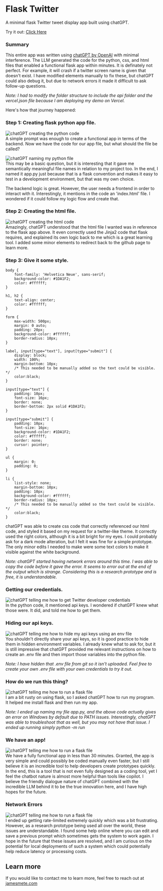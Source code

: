 # Flask Twitter
A minimal flask Twitter tweet display app built using chatGPT.

Try it out: [Click Here](https://tweetviewer.jamesmete.com/)

### Summary

This entire app was written using [chatGPT by OpenAI](https://openai.com/blog/chatgpt/) with minimal interference.
The LLM generated the code for the python, css, and html files that enabled a functional flask app within minutes.
It is definately not perfect. For example, it will crash if a twitter screen name is given that doesn't exist. I have modified elements manually to fix these, but chatGPT could also debug it, but due to network errors it made it difficult to ask follow-up questions.

*Note: I had to modify the folder structure to include the api folder and the vercel.json file because I am deploying my demo on Vercel.*

Here's how that journey happened:

### Step 1: Creating flask python app file.
![chatGPT creating the python code](https://raw.githubusercontent.com/Jmete/flask-twitter/main/chatgpt-pictures/create-py.PNG)\
A simple prompt was enough to create a functional app in terms of the backend. Now we have the code for our app file, but what should the file be called?

![chatGPT naming my python file](https://raw.githubusercontent.com/Jmete/flask-twitter/main/chatgpt-pictures/filename-question.PNG)\
This may be a basic question, but it is interesting that it gave me semantically meaningful file names in relation to my project too. In the end, I named it app.py just because that is a flask convention and makes it easy to test in a development environment, but that was my own choice.

The backend logic is great. However, the user needs a frontend in order to interact with it.
Interestingly, it mentions in the code an 'index.html' file. I wondered if it could follow my logic flow and create that.

### Step 2: Creating the html file.
![chatGPT creating the html code](https://raw.githubusercontent.com/Jmete/flask-twitter/main/chatgpt-pictures/create-html.PNG)\
Amazingly, chatGPT understood that the html file I wanted was in reference to the flask app above. It even correctly used the Jinja2 code that flask requires, and explained its own logic back to me which is a great learning tool. I added some minor elements to redirect back to the github page to learn more.

### Step 3: Give it some style.
```
body {
    font-family: 'Helvetica Neue', sans-serif;
    background-color: #1DA1F2;
    color: #ffffff;
}

h1, h2 {
    text-align: center;
    color: #ffffff;
}

form {
    max-width: 500px;
    margin: 0 auto;
    padding: 20px;
    background-color: #ffffff;
    border-radius: 10px;
}

label, input[type="text"], input[type="submit"] {
    display: block;
    width: 100%;
    margin-bottom: 10px;
    /* This needed to be manually added so the text could be visible. */
    color:black;
}

input[type="text"] {
    padding: 10px;
    font-size: 16px;
    border: none;
    border-bottom: 2px solid #1DA1F2;
}

input[type="submit"] {
    padding: 10px;
    font-size: 16px;
    background-color: #1DA1F2;
    color: #ffffff;
    border: none;
    cursor: pointer;
}

ul {
    margin: 0;
    padding: 0;
}

li {
    list-style: none;
    margin-bottom: 10px;
    padding: 10px;
    background-color: #ffffff;
    border-radius: 10px;
    /* This needed to be manually added so the text could be visible. */
    color:black;
}
```

chatGPT was able to create css code that correctly referenced our html code, and styled it based on my request for a twitter-like theme. It correctly used the right colors, although it is a bit bright for my eyes. I could probably ask for a dark mode alteration, but I felt it was fine for a simple prototype. The only minor edits I needed to make were some text colors to make it visible against the white background.

*Note: chatGPT started having network errors around this time. I was able to copy the code before it gave the error. It seems to error out at the end of the output which is strange. Considering this is a research prototype and is free, it is understandable.*

### Getting our credentials.
![chatGPT telling me how to get Twitter developer credentials](https://raw.githubusercontent.com/Jmete/flask-twitter/main/chatgpt-pictures/find-twitter-credentials.PNG)\
In the python code, it mentioned api keys. I wondered if chatGPT knew what those were. It did, and told me how to get them.

### Hiding our api keys.
![chatGPT telling me how to hide my api keys using an env file](https://raw.githubusercontent.com/Jmete/flask-twitter/main/chatgpt-pictures/env-api.PNG)\
You shouldn't directly share your api keys, so it is good practice to hide them in hidden environment variables. I already knew what to ask for, but it is still impressive that chatGPT provided me relevant instructions on how to create an .env file and then import those variables into the python file.

*Note: I have hidden that .env file from git so it isn't uploaded. Feel free to create your own .env file with your own credentials to try it out.*

### How do we run this thing?
![chatGPT telling me how to run a flask file](https://raw.githubusercontent.com/Jmete/flask-twitter/main/chatgpt-pictures/how-to-run-flask.PNG)\
I am a bit rusty on using flask, so I asked chatGPT how to run my program. It helped me install flask and then run my app. 

*Note: I ended up naming my file app.py, and the above code actually gives an error on Windows by default due to PATH issues. Interestingly, chatGPT was able to troubleshoot that as well, but you may not have that issue. I ended up running simply python -m run*

### We have an app!
![chatGPT telling me how to run a flask file](https://raw.githubusercontent.com/Jmete/flask-twitter/main/chatgpt-pictures/tweet-display-app.PNG)\
We have a fully functional app in less than 30 minutes. Granted, the app is very simple and could possibly be coded manually even faster, but I still believe it is an incredible tool to help developers create prototypes quickly. In the end, this is a tool that is not even fully designed as a coding tool, yet I feel the chatbot nature is almost more helpful than tools like copilot. I believe the friendly dialogue nature of chatGPT combined with the incredible LLM behind it to be the true innovation here, and I have high hopes for the future.

### Network Errors
![chatGPT telling me how to run a flask file](https://raw.githubusercontent.com/Jmete/flask-twitter/main/chatgpt-pictures/network-error.PNG)\
I ended up getting rate-limited extremely quickly which was a bit frustrating. However, as a research prototype being used all over the world, these issues are understandable. I found some help online where you can edit and save a previous prompt which sometimes gets the system to work again. I hope in the future that these issues are resolved, and I am curious on the potential for local deployments of such a system which could potentially help reduce latency or processing costs.

## Learn more
If you would like to contact me to learn more, feel free to reach out at [jamesmete.com](jamesmete.com)

